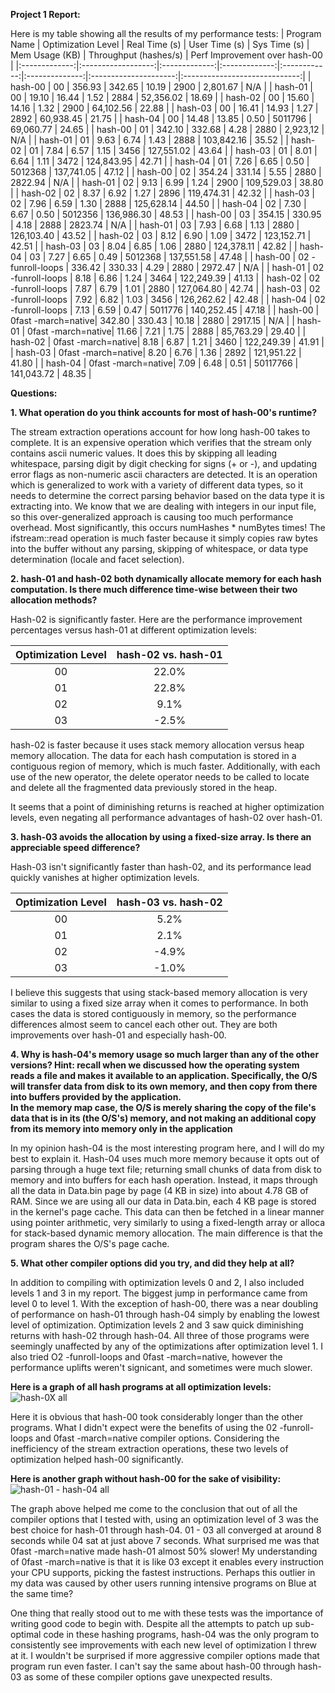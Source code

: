 **Project 1 Report:**

Here is my table showing all the results of my performance tests:
| Program Name  | Optimization Level | Real Time (s) | User Time (s) | Sys Time (s) | Mem Usage (KB) | Throughput (hashes/s) | Perf Improvement over hash-00 |
|:-------------:|:------------------:|:-------------:|:-------------:|:------------:|:--------------:|:---------------------:|:-----------------------------:|
| hash-00       | 00                 | 356.93        | 342.65        | 10.19        | 2900           | 2,801.67              | N/A                           |
| hash-01       | 00                 | 19.10         | 16.44         | 1.52         | 2884           | 52,356.02             | 18.69                         |
| hash-02       | 00                 | 15.60         | 14.16         | 1.32         | 2900           | 64,102.56             | 22.88                         |
| hash-03       | 00                 | 16.41         | 14.93         | 1.27         | 2892           | 60,938.45             | 21.75                         |
| hash-04       | 00                 | 14.48         | 13.85         | 0.50         | 5011796        | 69,060.77             | 24.65                         |
| hash-00       | 01                 | 342.10        | 332.68        | 4.28         | 2880           | 2,923,12              | N/A                           |
| hash-01       | 01                 | 9.63          | 6.74          | 1.43         | 2888           | 103,842.16            | 35.52                         |
| hash-02       | 01                 | 7.84          | 6.57          | 1.15         | 3456           | 127,551.02            | 43.64                         |
| hash-03       | 01                 | 8.01          | 6.64          | 1.11         | 3472           | 124,843.95            | 42.71                         |
| hash-04       | 01                 | 7.26          | 6.65          | 0.50         | 5012368        | 137,741.05            | 47.12                         |
| hash-00       | 02                 | 354.24        | 331.14        | 5.55         | 2880           | 2822.94               | N/A                           |
| hash-01       | 02                 | 9.13          | 6.99          | 1.24         | 2900           | 109,529.03            | 38.80                         |
| hash-02       | 02                 | 8.37          | 6.92          | 1.27         | 2896           | 119,474.31            | 42.32                         |
| hash-03       | 02                 | 7.96          | 6.59          | 1.30         | 2888           | 125,628.14            | 44.50                         |
| hash-04       | 02                 | 7.30          | 6.67          | 0.50         | 5012356        | 136,986.30            | 48.53                         |
| hash-00       | 03                 | 354.15        | 330.95        | 4.18         | 2888           | 2823.74               | N/A                           |
| hash-01       | 03                 | 7.93          | 6.68          | 1.13         | 2880           | 126,103.40            | 43.52                         |
| hash-02       | 03                 | 8.12          | 6.90          | 1.09         | 3472           | 123,152.71            | 42.51                         |
| hash-03       | 03                 | 8.04          | 6.85          | 1.06         | 2880           | 124,378.11            | 42.82                         |
| hash-04       | 03                 | 7.27          | 6.65          | 0.49         | 5012368        | 137,551.58            | 47.48                         |
| hash-00       | 02 -funroll-loops  | 336.42        | 330.33        | 4.29         | 2880           | 2972.47               | N/A                           |
| hash-01       | 02 -funroll-loops  | 8.18          | 6.86          | 1.24         | 3464           | 122,249.39            | 41.13                         |
| hash-02       | 02 -funroll-loops  | 7.87          | 6.79          | 1.01         | 2880           | 127,064.80            | 42.74                         |
| hash-03       | 02 -funroll-loops  | 7.92          | 6.82          | 1.03         | 3456           | 126,262.62            | 42.48                         |
| hash-04       | 02 -funroll-loops  | 7.13          | 6.59          | 0.47         | 5011776        | 140,252.45            | 47.18                         |
| hash-00       | 0fast -march=native| 342.80        | 330.43        | 10.18        | 2880           | 2917.15               | N/A                           |
| hash-01       | 0fast -march=native| 11.66         | 7.21          | 1.75         | 2888           | 85,763.29             | 29.40                         |
| hash-02       | 0fast -march=native| 8.18          | 6.87          | 1.21         | 3460           | 122,249.39            | 41.91                         |
| hash-03       | 0fast -march=native| 8.20          | 6.76          | 1.36         | 2892           | 121,951.22            | 41.80                         |
| hash-04       | 0fast -march=native| 7.09          | 6.48          | 0.51         | 50117766       | 141,043.72            | 48.35                         |

**Questions:**

  **1. What operation do you think accounts for most of hash-00's runtime?**
 
  The stream extraction operations account for how long hash-00 takes to complete. It is an expensive operation which verifies that the stream only contains ascii 
  numeric values. It does this by skipping all leading whitespace, parsing digit by digit checking for signs (+ or -), and updating error flags as non-numeric ascii 
  characters are detected. It is an operation which is generalized to work with a variety of different data types, so it needs to determine the correct parsing behavior 
  based on the data type it is extracting into. We know that we are dealing with integers in our input file, so this over-generalized approach is causing too much 
  performance overhead. Most significantly, this occurs numHashes * numBytes times! The ifstream::read operation is much faster because it simply copies raw bytes into 
  the buffer without any parsing, skipping of whitespace, or data type determination (locale and facet selection).
	
  **2. hash-01 and hash-02 both dynamically allocate memory for each hash computation. Is there much difference time-wise between their two allocation methods?**
     
 Hash-02 is significantly faster. Here are the performance improvement percentages versus hash-01 at different optimization levels:

  | Optimization Level | hash-02 vs. hash-01 |
  |:------------------:|:-------------------:|
  | 00                 | 22.0%               |
  | 01                 | 22.8%               |
  | 02                 | 9.1%                |
  | 03                 | -2.5%               |

  hash-02 is faster because it uses stack memory allocation versus heap memory allocation. The data for each hash computation is stored in a contiguous region 
  of memory, which is much faster. Additionally, with each use of the new operator, the delete operator needs to be called to locate and delete all the fragmented 
  data previously stored in the heap.

  It seems that a point of diminishing returns is reached at higher optimization levels, even negating all performance advantages of hash-02 over hash-01. 

  **3. hash-03 avoids the allocation by using a fixed-size array.  Is there an appreciable speed difference?**
   
  Hash-03 isn't significantly faster than hash-02, and its performance lead quickly vanishes at higher optimization levels.
  
  | Optimization Level | hash-03 vs. hash-02 |
  |:------------------:|:-------------------:|
  | 00                 | 5.2%                |
  | 01                 | 2.1%                |
  | 02                 | -4.9%               |
  | 03                 | -1.0%               |

  I believe this suggests that using stack-based memory allocation is very similar to using a fixed size array when it comes to performance. In both cases the data is
  stored contiguously in memory, so the performance differences almost seem to cancel each other out. They are both improvements over hash-01 and especially hash-00.

  **4. Why is hash-04's memory usage so much larger than any of the other versions?  Hint: recall when we discussed how the operating system reads a file and makes it 
  available to an application.  Specifically, the O/S will transfer data from disk to its own memory, and then copy from there into buffers provided by the application.  
  In the memory map case, the O/S is merely sharing the copy of the file's data that is in its (the O/S's) memory, and not making an additional copy from its memory into
  memory only in the application**

   In my opinion hash-04 is the most interesting program here, and I will do my best to explain it. Hash-04 uses much more memory because it opts out of parsing through
   a huge text file; returning small chunks of data from disk to memory and into buffers for each hash operation. Instead, it maps through all the data in Data.bin page
   by page (4 KB in size) into about 4.78 GB of RAM. Since we are using all our data in Data.bin, each 4 KB page is stored in the kernel's page cache. This data can then
   be fetched in a linear manner using pointer arithmetic, very similarly to using a fixed-length array or alloca for stack-based dynamic memory allocation. The main
   difference is that the program shares the O/S's page cache. 
	
  **5. What other compiler options did you try, and did they help at all?**

  In addition to compiling with optimization levels 0 and 2, I also included levels 1 and 3 in my report. The biggest jump in performance came from level 0 to level 1.
  With the exception of hash-00, there was a near doubling of performance on hash-01 through hash-04 simply by enabling the lowest level of optimization. Optimization
  levels 2 and 3 saw quick diminishing returns with hash-02 through hash-04. All three of those programs were seemingly unaffected by any of the optimizations after
  optimization level 1. I also tried O2 -funroll-loops and 0fast -march=native, however the performance uplifts weren't signicant, and sometimes were much slower.

  **Here is a graph of all hash programs at all optimization levels:**
![hash-0X all](https://github.com/user-attachments/assets/ccc7f090-8d21-4519-a173-75cab16a75c3)

  Here it is obvious that hash-00 took considerably longer than the other programs. What I didn't expect were the benefits of using the 02 -funroll-loops and 
  0fast -march=native compiler options. Considering the inefficiency of the stream extraction operations, these two levels of optimization helped hash-00 significantly.

  **Here is another graph without hash-00 for the sake of visibility:**
![hash-01 - hash-04 all](https://github.com/user-attachments/assets/bb3fe5b6-5d1a-4e57-ad5e-7f7eea0251b7)

  The graph above helped me come to the conclusion that out of all the compiler options that I tested with, using an optimization level of 3 was the best choice for 
  hash-01 through hash-04. 01 - 03 all converged at around 8 seconds while 04 sat at just above 7 seconds. What surprised me was that 0fast -march=native made hash-01
  almost 50% slower! My understanding of 0fast -march=native is that it is like 03 except it enables every instruction your CPU supports, picking the fastest instructions. 
  Perhaps this outlier in my data was caused by other users running intensive programs on Blue at the same time? 

  One thing that really stood out to me with these tests was the importance of writing good code to begin with. Despite all the attempts to patch up sub-optimal code in these
  hashing programs, hash-04 was the only program to consistently see improvements with each new level of optimization I threw at it. I wouldn't be surprised if more aggressive
  compiler options made that program run even faster. I can't say the same about hash-00 through hash-03 as some of these compiler options gave unexpected results.

  

  
